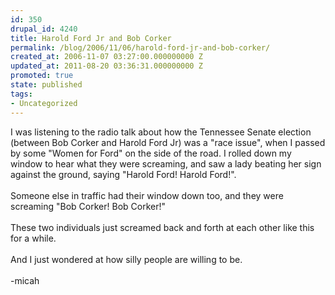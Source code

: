 ```yaml
---
id: 350
drupal_id: 4240
title: Harold Ford Jr and Bob Corker
permalink: /blog/2006/11/06/harold-ford-jr-and-bob-corker/
created_at: 2006-11-07 03:27:00.000000000 Z
updated_at: 2011-08-20 03:36:31.000000000 Z
promoted: true
state: published
tags:
- Uncategorized
---
```

I was listening to the radio talk about how the Tennessee Senate election (between Bob Corker and Harold Ford Jr) was a "race issue", when I passed by some "Women for Ford" on the side of the road. I rolled down my window to hear what they were screaming, and saw a lady beating her sign against the ground, saying "Harold Ford! Harold Ford!".<br /><br />Someone else in traffic had their window down too, and they were screaming "Bob Corker! Bob Corker!"<br /><br />These two individuals just screamed back and forth at each other like this for a while.<br /><br />And I just wondered at how silly people are willing to be.<br /><br />-micah
